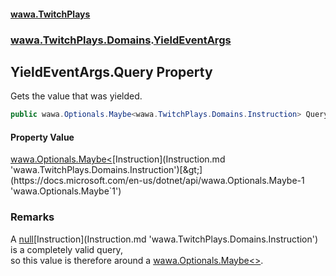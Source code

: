 #### [wawa.TwitchPlays](index.md 'index')
### [wawa.TwitchPlays.Domains](wawa.TwitchPlays.Domains.md 'wawa.TwitchPlays.Domains').[YieldEventArgs](YieldEventArgs.md 'wawa.TwitchPlays.Domains.YieldEventArgs')

## YieldEventArgs.Query Property

Gets the value that was yielded.

```csharp
public wawa.Optionals.Maybe<wawa.TwitchPlays.Domains.Instruction> Query { get; }
```

#### Property Value
[wawa.Optionals.Maybe&lt;](https://docs.microsoft.com/en-us/dotnet/api/wawa.Optionals.Maybe-1 'wawa.Optionals.Maybe`1')[Instruction](Instruction.md 'wawa.TwitchPlays.Domains.Instruction')[&gt;](https://docs.microsoft.com/en-us/dotnet/api/wawa.Optionals.Maybe-1 'wawa.Optionals.Maybe`1')

### Remarks
  
A [null](https://docs.microsoft.com/en-us/dotnet/csharp/language-reference/keywords/null 'https://docs.microsoft.com/en-us/dotnet/csharp/language-reference/keywords/null')[Instruction](Instruction.md 'wawa.TwitchPlays.Domains.Instruction') is a completely valid query,  
so this value is therefore around a [wawa.Optionals.Maybe&lt;&gt;](https://docs.microsoft.com/en-us/dotnet/api/wawa.Optionals.Maybe-1 'wawa.Optionals.Maybe`1').